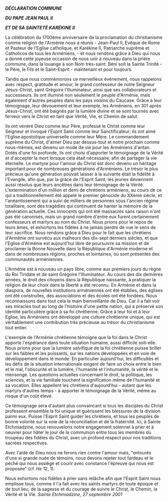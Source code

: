 ***DÉCLARATION COMMUNE***

***DU PAPE JEAN PAUL II***

***ET DE SA SAINTETÉ KARÉKINE II***

La célébration du 1700ème anniversaire de la proclamation du christianisme comme religion de l'Arménie nous a réunis - Jean-Paul II, Evêque de Rome et Pasteur de l'Eglise catholique, et Karékine II, Patriarche suprême et Catholicos de tous les Arméniens, - et nous rendons grâce à Dieu qui nous a donné cette joyeuse occasion de nous unir à nouveau dans la prière commune, dans la louange à son Nom très-saint. Béni soit la Sainte Trinité - le Père, le Fils et le Saint-Esprit - maintenant et pour toujours.

Tandis que nous commémorons ce merveilleux événement, nous rappelons avec respect, gratitude et amour, le grand confesseur de notre Seigneur Jésus-Christ, saint Grégoire l'Illuminateur, ainsi que ses collaborateurs et successeurs. Ils ont illuminé non seulement le peuple d'Arménie, mais également d'autres peuples dans les pays voisins du Caucase. Grâce à leur témoignage, leur dévouement et leur exemple, les Arméniens, en 301 après Jésus-Christ, ont été baignés par la lumière divine et se sont tournés avec ferveur vers le Christ en tant que Vérité, Vie, et Chemin de salut.

Ils ont vénéré Dieu comme leur Père, professé le Christ comme leur Seigneur et invoqué l'Esprit Saint comme leur Sanctificateur; ils ont aimé l'Eglise apostolique universelle comme leur Mère. Le commandement suprême du Christ, d'aimer Dieu par dessus-tout et notre prochain comme nous-mêmes, est devenu un mode de vie pour les Arméniens d'antan. Dotés d'une foi profonde, ils ont choisi d'apporter le témoignage de la Vérité et d'accepter la mort lorsque cela était nécessaire, afin de partager la vie éternelle. Le martyre pour l'amour du Christ est donc devenu un héritage important pour de nombreuses générations d'Arméniens. Le trésor le plus précieux qu'une génération pouvait laisser à la suivante était la fidélité à l'Evangile, afin que, par la grâce de l'Esprit Saint, les jeunes deviennent aussi résolus que leurs ancêtres dans leur témoignage de la Vérité. L'extermination d'un million et demi de chrétiens arméniens, au cours de ce qui a traditionnellement été appelé le premier génocide du XXème siècle, et l'anéantissement qui a suivi de milliers de personnes sous l'ancien régime totalitaire, sont des tragédies qui continuent de hanter la mémoire de la génération actuelle. Ces innocents qui ont été massacrés sans raison n'ont pas été canonisés, mais un grand nombre d'entre eux furent certainement confesseurs et martyrs au nom du Christ. Nous prions pour le repos de leurs âmes, et exhortons les fidèles à ne jamais perdre de vue le sens de leur sacrifice. Nous rendons grâce à Dieu pour le fait que les chrétiens d'Arménie ont survécu aux malheurs des dix-sept derniers siècles, et que l'Eglise d'Arménie est aujourd'hui libre de poursuivre sa mission et de proclamer la Bonne Nouvelle dans la République d'Arménie moderne et dans de nombreuses régions, proches et lointaines, où sont présentes des communautés arméniennes.

L'Arménie est à nouveau un pays libre, comme aux premiers jours du règne du Roi Tiridate et de saint Grégoire l'Illuminateur. Au cours des dix dernières années, le droit des citoyens dans la République naissante, à pratiquer la religion de leur choix dans la liberté a été reconnu. En Arménie et dans la diaspora, de nouvelles institutions arméniennes ont été établies, des églises ont été construites, des associations et des écoles ont été fondées. Nous reconnaissons dans tout cela la main bienveillante de Dieu. Car il a fait voir ses miracles tout au long de l'histoire d'une petite nation, qui a préservé son identité particulière grâce à sa foi chrétienne. Grâce à leur foi et à leur Eglise, les Arméniens ont développé une culture chrétienne unique, qui est véritablement une contribution très précieuse au trésor du christianisme tout entier.

L'exemple de l'Arménie chrétienne témoigne que la foi dans le Christ apporte l'espérance dans toute situation humaine, aussi difficile soit-elle. Nous prions pour que la lumière salvifique de la foi chrétienne puisse briller sur les faibles et les puissants, sur les nations développées et en voie de développement dans le monde. En particulier aujourd'hui, les difficultés et les défis de la situation internationale exigent de faire un choix entre le bien et le mal, l'obscurité et la lumière, l'humanité et l'inhumanité, la vérité et le mensonge. Les questions actuelles concernant le droit, la politique, les sciences, et la vie familiale touchent la signification même de l'humanité et sa vocation. Elles appellent les chrétiens d'aujourd'hui - autant que les martyrs d'autres temps - à apporter le témoignage de la Vérité, même au risque d'un coût élevé.

Ce témoignage sera d'autant plus convaincant si tous les disciples du Christ professent ensemble la foi unique et guérissent les blessures de la division parmi eux. Puisse l'Esprit Saint guider les chrétiens, et tous les peuples de bonne volonté sur la voie de la réconciliation et de la fraternité. Ici, à Sainte Etchmiadzine, nous renouvelons notre engagement solennel à prier et à oeuvrer pour hâter le jour de la communion entre tous les membres du troupeau des fidèles du Christ, avec un profond respect pour nos traditions sacrées respectives.

Avec l'aide de Dieu nous ne ferons rien contre l'amour mais, "entourés d'une si grande nuée de témoins, nous devons rejeter tout fardeau et le péché qui nous assiège et courir avec constance l'épreuve qui nous est proposée" (cf. *He* 12, 1).

Nous exhortons nos fidèles à prier sans relâche afin que l'Esprit Saint nous emplisse tous, comme il l'a fait avec les saints martyrs de toute époque et de tout lieu, de la sagesse et du courage de suivre le Christ, le Chemin, la Vérité et la Vie. *Sainte Etchmiadzine, 27 septembre 2001*